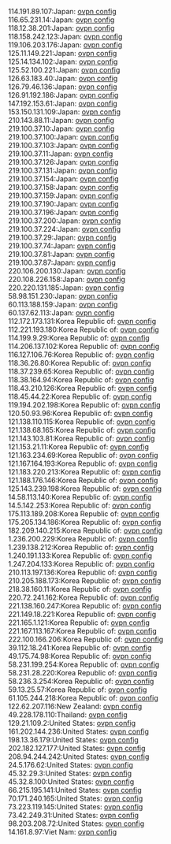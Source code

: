 114.191.89.107:Japan: [ovpn config](vpn/114_191_89_107.ovpn)  
116.65.231.14:Japan: [ovpn config](vpn/116_65_231_14.ovpn)  
118.12.38.201:Japan: [ovpn config](vpn/118_12_38_201.ovpn)  
118.158.242.123:Japan: [ovpn config](vpn/118_158_242_123.ovpn)  
119.106.203.176:Japan: [ovpn config](vpn/119_106_203_176.ovpn)  
125.11.149.221:Japan: [ovpn config](vpn/125_11_149_221.ovpn)  
125.14.134.102:Japan: [ovpn config](vpn/125_14_134_102.ovpn)  
125.52.100.221:Japan: [ovpn config](vpn/125_52_100_221.ovpn)  
126.63.183.40:Japan: [ovpn config](vpn/126_63_183_40.ovpn)  
126.79.46.136:Japan: [ovpn config](vpn/126_79_46_136.ovpn)  
126.91.192.186:Japan: [ovpn config](vpn/126_91_192_186.ovpn)  
147.192.153.61:Japan: [ovpn config](vpn/147_192_153_61.ovpn)  
153.150.131.109:Japan: [ovpn config](vpn/153_150_131_109.ovpn)  
210.143.88.11:Japan: [ovpn config](vpn/210_143_88_11.ovpn)  
219.100.37.10:Japan: [ovpn config](vpn/219_100_37_10.ovpn)  
219.100.37.100:Japan: [ovpn config](vpn/219_100_37_100.ovpn)  
219.100.37.103:Japan: [ovpn config](vpn/219_100_37_103.ovpn)  
219.100.37.11:Japan: [ovpn config](vpn/219_100_37_11.ovpn)  
219.100.37.126:Japan: [ovpn config](vpn/219_100_37_126.ovpn)  
219.100.37.131:Japan: [ovpn config](vpn/219_100_37_131.ovpn)  
219.100.37.154:Japan: [ovpn config](vpn/219_100_37_154.ovpn)  
219.100.37.158:Japan: [ovpn config](vpn/219_100_37_158.ovpn)  
219.100.37.159:Japan: [ovpn config](vpn/219_100_37_159.ovpn)  
219.100.37.190:Japan: [ovpn config](vpn/219_100_37_190.ovpn)  
219.100.37.196:Japan: [ovpn config](vpn/219_100_37_196.ovpn)  
219.100.37.200:Japan: [ovpn config](vpn/219_100_37_200.ovpn)  
219.100.37.224:Japan: [ovpn config](vpn/219_100_37_224.ovpn)  
219.100.37.29:Japan: [ovpn config](vpn/219_100_37_29.ovpn)  
219.100.37.74:Japan: [ovpn config](vpn/219_100_37_74.ovpn)  
219.100.37.81:Japan: [ovpn config](vpn/219_100_37_81.ovpn)  
219.100.37.87:Japan: [ovpn config](vpn/219_100_37_87.ovpn)  
220.106.200.130:Japan: [ovpn config](vpn/220_106_200_130.ovpn)  
220.108.226.158:Japan: [ovpn config](vpn/220_108_226_158.ovpn)  
220.220.131.185:Japan: [ovpn config](vpn/220_220_131_185.ovpn)  
58.98.151.230:Japan: [ovpn config](vpn/58_98_151_230.ovpn)  
60.113.188.159:Japan: [ovpn config](vpn/60_113_188_159.ovpn)  
60.137.62.113:Japan: [ovpn config](vpn/60_137_62_113.ovpn)  
112.172.173.131:Korea Republic of: [ovpn config](vpn/112_172_173_131.ovpn)  
112.221.193.180:Korea Republic of: [ovpn config](vpn/112_221_193_180.ovpn)  
114.199.9.29:Korea Republic of: [ovpn config](vpn/114_199_9_29.ovpn)  
114.206.137.102:Korea Republic of: [ovpn config](vpn/114_206_137_102.ovpn)  
116.127.106.76:Korea Republic of: [ovpn config](vpn/116_127_106_76.ovpn)  
118.36.26.80:Korea Republic of: [ovpn config](vpn/118_36_26_80.ovpn)  
118.37.239.65:Korea Republic of: [ovpn config](vpn/118_37_239_65.ovpn)  
118.38.164.94:Korea Republic of: [ovpn config](vpn/118_38_164_94.ovpn)  
118.43.210.126:Korea Republic of: [ovpn config](vpn/118_43_210_126.ovpn)  
118.45.44.22:Korea Republic of: [ovpn config](vpn/118_45_44_22.ovpn)  
119.194.202.198:Korea Republic of: [ovpn config](vpn/119_194_202_198.ovpn)  
120.50.93.96:Korea Republic of: [ovpn config](vpn/120_50_93_96.ovpn)  
121.138.110.115:Korea Republic of: [ovpn config](vpn/121_138_110_115.ovpn)  
121.138.68.165:Korea Republic of: [ovpn config](vpn/121_138_68_165.ovpn)  
121.143.103.81:Korea Republic of: [ovpn config](vpn/121_143_103_81.ovpn)  
121.153.21.11:Korea Republic of: [ovpn config](vpn/121_153_21_11.ovpn)  
121.163.234.69:Korea Republic of: [ovpn config](vpn/121_163_234_69.ovpn)  
121.167.164.193:Korea Republic of: [ovpn config](vpn/121_167_164_193.ovpn)  
121.183.220.213:Korea Republic of: [ovpn config](vpn/121_183_220_213.ovpn)  
121.188.176.146:Korea Republic of: [ovpn config](vpn/121_188_176_146.ovpn)  
125.143.239.198:Korea Republic of: [ovpn config](vpn/125_143_239_198.ovpn)  
14.58.113.140:Korea Republic of: [ovpn config](vpn/14_58_113_140.ovpn)  
14.5.142.253:Korea Republic of: [ovpn config](vpn/14_5_142_253.ovpn)  
175.113.189.208:Korea Republic of: [ovpn config](vpn/175_113_189_208.ovpn)  
175.205.134.186:Korea Republic of: [ovpn config](vpn/175_205_134_186.ovpn)  
182.209.140.215:Korea Republic of: [ovpn config](vpn/182_209_140_215.ovpn)  
1.236.200.229:Korea Republic of: [ovpn config](vpn/1_236_200_229.ovpn)  
1.239.138.212:Korea Republic of: [ovpn config](vpn/1_239_138_212.ovpn)  
1.240.191.133:Korea Republic of: [ovpn config](vpn/1_240_191_133.ovpn)  
1.247.204.133:Korea Republic of: [ovpn config](vpn/1_247_204_133.ovpn)  
210.113.197.136:Korea Republic of: [ovpn config](vpn/210_113_197_136.ovpn)  
210.205.188.173:Korea Republic of: [ovpn config](vpn/210_205_188_173.ovpn)  
218.38.160.11:Korea Republic of: [ovpn config](vpn/218_38_160_11.ovpn)  
220.72.241.162:Korea Republic of: [ovpn config](vpn/220_72_241_162.ovpn)  
221.138.160.247:Korea Republic of: [ovpn config](vpn/221_138_160_247.ovpn)  
221.149.18.221:Korea Republic of: [ovpn config](vpn/221_149_18_221.ovpn)  
221.165.1.121:Korea Republic of: [ovpn config](vpn/221_165_1_121.ovpn)  
221.167.113.167:Korea Republic of: [ovpn config](vpn/221_167_113_167.ovpn)  
222.100.166.206:Korea Republic of: [ovpn config](vpn/222_100_166_206.ovpn)  
39.112.18.241:Korea Republic of: [ovpn config](vpn/39_112_18_241.ovpn)  
49.175.74.98:Korea Republic of: [ovpn config](vpn/49_175_74_98.ovpn)  
58.231.199.254:Korea Republic of: [ovpn config](vpn/58_231_199_254.ovpn)  
58.231.28.220:Korea Republic of: [ovpn config](vpn/58_231_28_220.ovpn)  
58.236.3.254:Korea Republic of: [ovpn config](vpn/58_236_3_254.ovpn)  
59.13.25.57:Korea Republic of: [ovpn config](vpn/59_13_25_57.ovpn)  
61.105.244.218:Korea Republic of: [ovpn config](vpn/61_105_244_218.ovpn)  
122.62.207.116:New Zealand: [ovpn config](vpn/122_62_207_116.ovpn)  
49.228.178.110:Thailand: [ovpn config](vpn/49_228_178_110.ovpn)  
129.21.109.2:United States: [ovpn config](vpn/129_21_109_2.ovpn)  
161.202.144.236:United States: [ovpn config](vpn/161_202_144_236.ovpn)  
198.13.36.179:United States: [ovpn config](vpn/198_13_36_179.ovpn)  
202.182.127.177:United States: [ovpn config](vpn/202_182_127_177.ovpn)  
208.94.244.242:United States: [ovpn config](vpn/208_94_244_242.ovpn)  
24.5.176.62:United States: [ovpn config](vpn/24_5_176_62.ovpn)  
45.32.29.3:United States: [ovpn config](vpn/45_32_29_3.ovpn)  
45.32.8.100:United States: [ovpn config](vpn/45_32_8_100.ovpn)  
66.215.195.141:United States: [ovpn config](vpn/66_215_195_141.ovpn)  
70.171.240.165:United States: [ovpn config](vpn/70_171_240_165.ovpn)  
73.223.119.145:United States: [ovpn config](vpn/73_223_119_145.ovpn)  
73.42.249.31:United States: [ovpn config](vpn/73_42_249_31.ovpn)  
98.203.208.72:United States: [ovpn config](vpn/98_203_208_72.ovpn)  
14.161.8.97:Viet Nam: [ovpn config](vpn/14_161_8_97.ovpn)  
